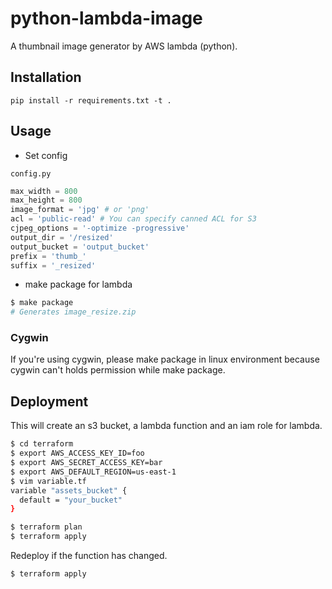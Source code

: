 # python-lambda-image

A thumbnail image generator by AWS lambda (python).

## Installation


```
pip install -r requirements.txt -t .
```

## Usage

- Set config

`config.py`

```python
max_width = 800
max_height = 800
image_format = 'jpg' # or 'png'
acl = 'public-read' # You can specify canned ACL for S3
cjpeg_options = '-optimize -progressive'
output_dir = '/resized'
output_bucket = 'output_bucket'
prefix = 'thumb_'
suffix = '_resized'
```

- make package for lambda


```bash
$ make package
# Generates image_resize.zip
```

### Cygwin

If you're using cygwin, please make package in linux environment because cygwin can't holds permission while make package.

## Deployment

This will create an s3 bucket, a lambda function and an iam role for lambda.

```bash
$ cd terraform
$ export AWS_ACCESS_KEY_ID=foo
$ export AWS_SECRET_ACCESS_KEY=bar
$ export AWS_DEFAULT_REGION=us-east-1
$ vim variable.tf
variable "assets_bucket" {
  default = "your_bucket"
}

$ terraform plan
$ terraform apply
```

Redeploy if the function has changed.

```
$ terraform apply
```
